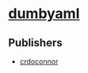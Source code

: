 # [dumbyaml](https://pypi.org/project/dumbyaml)



## Publishers
- [crdoconnor](https://pypi.org/user/crdoconnor)

